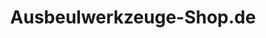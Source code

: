 ---
title: "Ausbeulwerkzeuge-Shop.de"
url: /schoeneck-vogtl/ausbeulwerkzeuge-shop-de/
shop: Autowerkstatt
---
